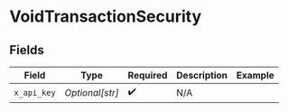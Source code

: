 # VoidTransactionSecurity


## Fields

| Field              | Type               | Required           | Description        | Example            |
| ------------------ | ------------------ | ------------------ | ------------------ | ------------------ |
| `x_api_key`        | *Optional[str]*    | :heavy_check_mark: | N/A                |                    |